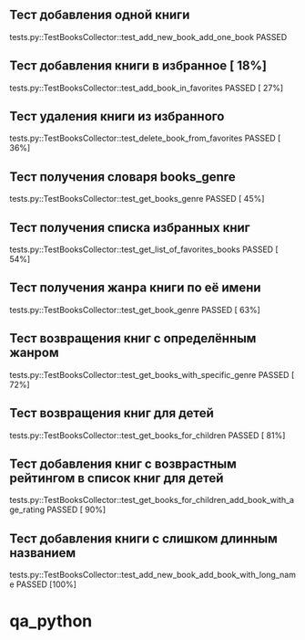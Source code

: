 ## Тест добавления одной книги
tests.py::TestBooksCollector::test_add_new_book_add_one_book PASSED
## Тест добавления книги в избранное                                                                                                               [ 18%] 
tests.py::TestBooksCollector::test_add_book_in_favorites PASSED                                                                                                                   [ 27%] 
## Тест удаления книги из избранного
tests.py::TestBooksCollector::test_delete_book_from_favorites PASSED                                                                                                              [ 36%] 
## Тест получения словаря books_genre
tests.py::TestBooksCollector::test_get_books_genre PASSED                                                                                                                         [ 45%] 
## Тест получения списка избранных книг
tests.py::TestBooksCollector::test_get_list_of_favorites_books PASSED                                                                                                             [ 54%] 
## Тест получения жанра книги по её имени
tests.py::TestBooksCollector::test_get_book_genre PASSED                                                                                                                          [ 63%] 
## Тест возвращения книг с определённым жанром
tests.py::TestBooksCollector::test_get_books_with_specific_genre PASSED                                                                                                           [ 72%]
## Тест возвращения книг для детей
tests.py::TestBooksCollector::test_get_books_for_children PASSED                                                                                                                  [ 81%] 
## Тест добавления книг с возврастным рейтингом в список книг для детей
tests.py::TestBooksCollector::test_get_books_for_children_add_book_with_age_rating PASSED                                                                                         [ 90%] 
## Тест добавления книги с слишком длинным названием
tests.py::TestBooksCollector::test_add_new_book_add_book_with_long_name PASSED                                                                                                    [100%] 
# qa_python
